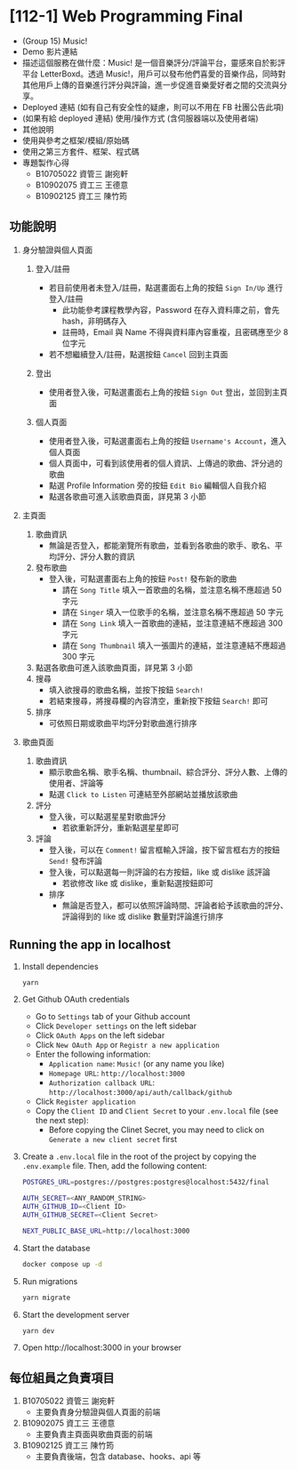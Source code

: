 # [112-1] Web Programming Final

- (Group 15) Music!
- Demo 影片連結
- 描述這個服務在做什麼：Music! 是一個音樂評分/評論平台，靈感來自於影評平台 LetterBoxd。透過 Music!，用戶可以發布他們喜愛的音樂作品，同時對其他用戶上傳的音樂進行評分與評論，進一步促進音樂愛好者之間的交流與分享。
- Deployed 連結 (如有自己有安全性的疑慮，則可以不用在 FB 社團公告此項)
- (如果有給 deployed 連結) 使用/操作方式 (含伺服器端以及使用者端)
- 其他說明
- 使用與參考之框架/模組/原始碼
- 使用之第三方套件、框架、程式碼
- 專題製作心得
   - B10705022 資管三 謝宛軒
   - B10902075 資工三 王德意
   - B10902125 資工三 陳竹筠

## 功能說明

1. 身分驗證與個人頁面
   1. 登入/註冊
      - 若目前使用者未登入/註冊，點選畫面右上角的按鈕 `Sign In/Up` 進行登入/註冊
         - 此功能參考課程教學內容，Password 在存入資料庫之前，會先 hash，非明碼存入
         - 註冊時，Email 與 Name 不得與資料庫內容重複，且密碼應至少 8 位字元
      - 若不想繼續登入/註冊，點選按鈕 `Cancel` 回到主頁面

   2. 登出
      - 使用者登入後，可點選畫面右上角的按鈕 `Sign Out` 登出，並回到主頁面

   3. 個人頁面
      - 使用者登入後，可點選畫面右上角的按鈕 `Username's Account`，進入個人頁面
      - 個人頁面中，可看到該使用者的個人資訊、上傳過的歌曲、評分過的歌曲
      - 點選 Profile Information 旁的按鈕 `Edit Bio` 編輯個人自我介紹
      - 點選各歌曲可進入該歌曲頁面，詳見第 3 小節

2. 主頁面
   1. 歌曲資訊
      - 無論是否登入，都能瀏覽所有歌曲，並看到各歌曲的歌手、歌名、平均評分、評分人數的資訊
   2. 發布歌曲
      - 登入後，可點選畫面右上角的按鈕 `Post!` 發布新的歌曲
         - 請在 `Song Title` 填入一首歌曲的名稱，並注意名稱不應超過 50 字元
         - 請在 `Singer` 填入一位歌手的名稱，並注意名稱不應超過 50 字元
         - 請在 `Song Link` 填入一首歌曲的連結，並注意連結不應超過 300 字元
         - 請在 `Song Thumbnail` 填入一張圖片的連結，並注意連結不應超過 300 字元
   3. 點選各歌曲可進入該歌曲頁面，詳見第 3 小節
   4. 搜尋
      - 填入欲搜尋的歌曲名稱，並按下按鈕 `Search!`
      - 若結束搜尋，將搜尋欄的內容清空，重新按下按鈕 `Search!` 即可
   5. 排序
      - 可依照日期或歌曲平均評分對歌曲進行排序

3. 歌曲頁面
   1. 歌曲資訊
      - 顯示歌曲名稱、歌手名稱、thumbnail、綜合評分、評分人數、上傳的使用者、評論等
      - 點選 `Click to Listen` 可連結至外部網站並播放該歌曲
   2. 評分
      - 登入後，可以點選星星對歌曲評分
         - 若欲重新評分，重新點選星星即可
   3. 評論
      - 登入後，可以在 `Comment!` 留言框輸入評論，按下留言框右方的按鈕 `Send!` 發布評論
      - 登入後，可以點選每一則評論的右方按鈕，like 或 dislike 該評論
         - 若欲修改 like 或 dislike，重新點選按鈕即可
      - 排序
         - 無論是否登入，都可以依照評論時間、評論者給予該歌曲的評分、評論得到的 like 或 dislike 數量對評論進行排序

## Running the app in localhost

1. Install dependencies

   ```bash
   yarn
   ```

2. Get Github OAuth credentials
   - Go to `Settings` tab of your Github account
   - Click `Developer settings` on the left sidebar
   - Click `OAuth Apps` on the left sidebar
   - Click `New OAuth App` or `Registr a new application`
   - Enter the following information:
     - `Application name`: `Music!` (or any name you like)
     - `Homepage URL`: `http://localhost:3000`
     - `Authorization callback URL`: `http://localhost:3000/api/auth/callback/github`
   - Click `Register application`
   - Copy the `Client ID` and `Client Secret` to your `.env.local` file (see the next step):
     - Before copying the Clinet Secret, you may need to click on `Generate a new client secret` first

3. Create a `.env.local` file in the root of the project by copying the `.env.example` file. Then, add the following content:

   ```bash
   POSTGRES_URL=postgres://postgres:postgres@localhost:5432/final

   AUTH_SECRET=<ANY_RANDOM_STRING>
   AUTH_GITHUB_ID=<Client ID>
   AUTH_GITHUB_SECRET=<Client Secret>

   NEXT_PUBLIC_BASE_URL=http://localhost:3000
   ```

4. Start the database
   ```bash
   docker compose up -d
   ```

5. Run migrations
   ```bash
   yarn migrate
   ```

6. Start the development server
   ```bash
   yarn dev
   ```

7. Open http://localhost:3000 in your browser

## 每位組員之負責項目

1. B10705022 資管三 謝宛軒
   - 主要負責身分驗證與個人頁面的前端
2. B10902075 資工三 王德意
   - 主要負責主頁面與歌曲頁面的前端
3. B10902125 資工三 陳竹筠
   - 主要負責後端，包含 database、hooks、api 等